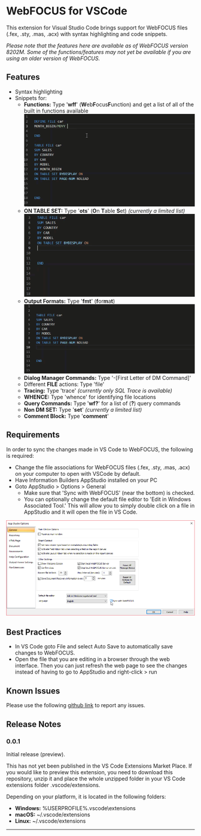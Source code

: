 # WebFOCUS for VSCode

This extension for Visual Studio Code brings support for WebFOCUS files (.fex, .sty, .mas, .acx) with syntax highlighting and code snippets. 

*Please note that the features here are available as of WebFOCUS version 8202M. Some of the functions/features may not yet be available if you are using an older version of WebFOCUS.* 


## Features

 - Syntax highlighting
 - Snippets for:
    - **Functions:** Type '**wff**' (**W**eb**F**ocus**F**unction) and get a list of all of the built in functions available
    ![Function snippet](images/Functions.gif)
    - **ON TABLE SET:** Type '**ots**' (**O**n **T**able **S**et) *(currently a limited list)*
    ![ON TABLE SET snippet](images/OnTableSet.gif)    
    - **Output Formats:** Type '**fmt**' (**f**or**m**a**t**)
    ![Format snippet](images/Format.gif)    
    - **Dialog Manager Commands:** Type '-[First Letter of DM Command]'  
    - Different **FILE** actions: Type 'file'
    - **Tracing:** Type 'trace' *(currently only SQL Trace is available)*
    - **WHENCE:** Type 'whence' for identifying file locations
    - **Query Commands:** Type '**wf?**' for a list of (**?**) query commands
    - **Non DM SET:** Type '**set**' *(currently a limited list)*
    - **Comment Block:** Type '**comment**'

## Requirements

In order to sync the changes made in VS Code to WebFOCUS, the following is required:
* Change the file associations for WebFOCUS files (.fex, .sty, .mas, .acx) on your computer to open with VSCode by default.
* Have Information Builders AppStudio installed on your PC
* Goto  AppStudio > Options > General 
    - Make sure that 'Sync with WebFOCUS' (near the bottom) is checked. 
    - You can optionally change the default file editor to 'Edit in Windows Associated Tool.' This will allow you to simply double click on a file in AppStudio and it will open the file in VS Code.

 ![App Studio Options](images/AppStudioOptions.png)

## Best Practices

* In VS Code goto File and select Auto Save to automatically save changes to WebFOCUS.
* Open the file that you are editing in a browser through the web interface. Then you can just refresh the web page to see the changes instead of having to go to AppStudio and right-click > run

## Known Issues

Please use the following [github link](https://github.com/steebn/WebFOCUS-VSCode/issues) to report any issues. 

## Release Notes

### 0.0.1

Initial release (preview). 

This has not yet been published in the VS Code Extensions Market Place. If you would like to preview this extension, you need to download this repository, unzip it and place the whole unzipped folder in your VS Code extensions folder .vscode/extensions. 

Depending on your platform, it is located in the following folders:

- **Windows:** %USERPROFILE%\.vscode\extensions
- **macOS:** ~/.vscode/extensions
- **Linux:** ~/.vscode/extensions

----------
 

